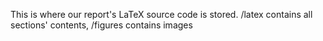 This is where our report's LaTeX source code is stored.
/latex contains all sections' contents, /figures contains images
